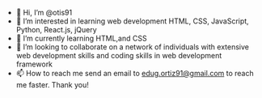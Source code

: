 - 👋 Hi, I’m @otis91
- 👀 I’m interested in learning web development HTML, CSS, JavaScript, Python, React.js, jQuery
- 🌱 I’m currently learning HTML,and CSS
- 💞️ I’m looking to collaborate on a network of individuals with extensive web development skills and coding skills in web development framework
- 📫 How to reach me send an email to edug.ortiz91@gmail.com to reach me faster. Thank you!

<!---
otis91/otis91 is a ✨ special ✨ repository because its `README.md` (this file) appears on your GitHub profile.
You can click the Preview link to take a look at your changes.
--->
